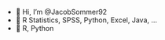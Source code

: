 - 👋 Hi, I’m @JacobSommer92
- 👀 R Statistics, SPSS, Python, Excel, Java, ...
- 🌱 R, Python
<!---
JacobSommer92/JacobSommer92 is a ✨ special ✨ repository because its `README.md` (this file) appears on your GitHub profile.
You can click the Preview link to take a look at your changes.
--->
